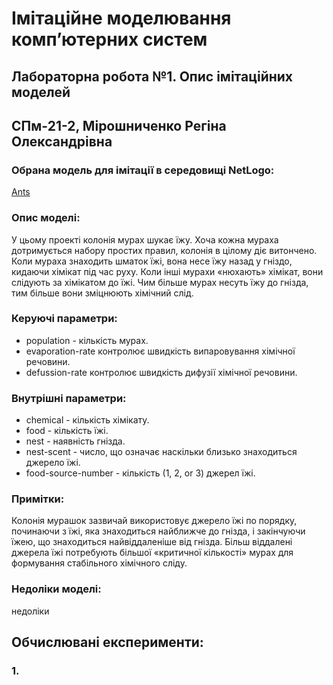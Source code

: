 # Імітаційне моделювання компʼютерних систем
## Лабораторна робота №1. Опис імітаційних моделей
## СПм-21-2, Мірошниченко Регіна Олександрівна
### Обрана модель для імітації в середовищі NetLogo:
[Ants](http://www.netlogoweb.org/launch#http://www.netlogoweb.org/assets/modelslib/Sample%20Models/Biology/Ants.nlogo)
<br>
### Опис моделі:
У цьому проекті колонія мурах шукає їжу. Хоча кожна мураха дотримується набору простих правил, колонія в цілому діє витончено. 
Коли мураха знаходить шматок їжі, вона несе їжу назад у гніздо, кидаючи хімікат під час руху. Коли інші мурахи «нюхають» хімікат, 
вони слідують за хімікатом до їжі. Чим більше мурах несуть їжу до гнізда, тим більше вони зміцнюють хімічний слід.

### Керуючі параметри:
- population - кількість мурах.
- evaporation-rate контролює швидкість випаровування хімічної речовини.
- defussion-rate контролює швидкість дифузії хімічної речовини.

### Внутрішні параметри:
- chemical - кількість хімікату.
- food - кількість їжі.
- nest - наявність гнізда.
- nest-scent - число, що означає наскільки близько знаходиться джерело їжі.
- food-source-number - кількість (1, 2, or 3) джерел їжі.

### Примітки:
Колонія мурашок зазвичай використовує джерело їжі по порядку, починаючи з їжі, яка знаходиться найближче до гнізда, і закінчуючи їжею, 
що знаходиться найвіддаленіше від гнізда. Більш віддалені джерела їжі потребують більшої «критичної кількості» мурах для формування стабільного хімічного сліду.
### Недоліки моделі:
недоліки
<br>
## Обчислювані експерименти:
### 1.
